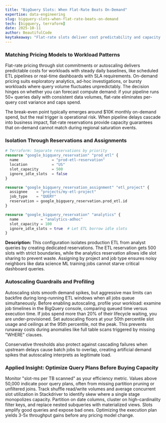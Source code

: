 ```yaml
---
title: "BigQuery Slots: When Flat-Rate Beats On-Demand"
expertise: data-engineering
slug: bigquery-slots-when-flat-rate-beats-on-demand
tech: [bigquery, terraform]
date: 2025-10-11
author: BeautifulCode
keytakeaway: "Flat-rate slots deliver cost predictability and capacity guarantees for steady workloads, but query optimization through partitioning, clustering, and incremental models must precede any pricing migration to avoid amplifying inefficiencies."
---
```


### Matching Pricing Models to Workload Patterns

Flat-rate pricing through slot commitments or autoscaling delivers predictable costs for workloads with steady daily baselines, like scheduled ETL pipelines or real-time dashboards with SLA requirements. On-demand pricing suits exploratory analytics, ad-hoc investigations, or bursty workloads where query volume fluctuates unpredictably. The decision hinges on whether you can forecast compute demand: if your pipeline runs 50+ queries daily with consistent data volumes, flat-rate eliminates per-query cost variance and caps spend.

The break-even point typically emerges around $10K monthly on-demand spend, but the real trigger is operational risk. When pipeline delays cascade into business impact, flat-rate reservations provide capacity guarantees that on-demand cannot match during regional saturation events.

### Isolation Through Reservations and Assignments

```terraform
# Terraform: Separate reservations by priority
resource "google_bigquery_reservation" "prod_etl" {
  name               = "prod-etl-reservation"
  location           = "US"
  slot_capacity      = 500
  ignore_idle_slots  = false
}

resource "google_bigquery_reservation_assignment" "etl_project" {
  assignee    = "projects/my-etl-project"
  job_type    = "QUERY"
  reservation = google_bigquery_reservation.prod_etl.id
}

resource "google_bigquery_reservation" "analytics" {
  name          = "analytics-adhoc"
  slot_capacity = 100
  ignore_idle_slots = true  # Let ETL borrow idle slots
}
```

**Description:** This configuration isolates production ETL from analyst queries by creating dedicated reservations. The ETL reservation gets 500 slots with strict boundaries, while the analytics reservation allows idle slot sharing to prevent waste. Assigning by project and job type ensures noisy neighbors like data science ML training jobs cannot starve critical dashboard queries.

### Autoscaling Guardrails and Profiling

Autoscaling slots smooth demand spikes, but aggressive max limits can backfire during long-running ETL windows when all jobs queue simultaneously. Before enabling autoscaling, profile your workload: examine job timelines in the BigQuery console, comparing queued time versus execution time. If jobs spend more than 20% of their lifecycle waiting, you are under-provisioned. Set autoscaling floors at your 50th percentile slot usage and ceilings at the 95th percentile, not the peak. This prevents runaway costs during anomalies like full table scans triggered by missing "WHERE" clauses.

Conservative thresholds also protect against cascading failures when upstream delays cause batch jobs to overlap, creating artificial demand spikes that autoscaling interprets as legitimate load.

### Applied Insight: Optimize Query Plans Before Buying Capacity

Monitor "slot-ms per TB scanned" as your efficiency metric. Values above 50,000 indicate poor query plans, often from missing partition pruning or unfiltered joins. Track shuffle read/write volumes and average concurrent slot utilization in Stackdriver to identify skew where a single stage monopolizes capacity. Partition on date columns, cluster on high-cardinality filter keys, and replace nested subqueries with materialized views. Slots amplify good queries and expose bad ones. Optimizing the execution plan yields 3-5x throughput gains before any pricing model change.